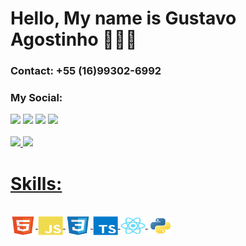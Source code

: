 <div>
  <h1>Hello, My name is Gustavo Agostinho 👨🏻‍💻</h1>
</div>

<div>
  <h3>Contact: +55 (16)99302-6992</h3>
</div>

<div>
  <h3>My Social:</h3>
</div>

<div> 
  <a href="https://www.linkedin.com/in/gustavo-agostinho-814332224/" target="_blank"><img src="https://img.shields.io/badge/-LinkedIn-%230077B5?style=for-the-badge&logo=linkedin&logoColor=white" target="_blank"></a> 
  <a href="https://www.instagram.com/gustavo.apm/" target="_blank"><img src="https://img.shields.io/badge/-Instagram-%23E4405F?style=for-the-badge&logo=instagram&logoColor=white" target="_blank"></a>
  <a href="mailto:gustavo.agostinho2023@hotmail.com"  target="_blank"><img src="https://img.shields.io/badge/-Gmail-%23333?style=for-the-badge&logo=gmail&logoColor=white" target="_blank"></a>
  <a href="https://www.facebook.com/Gustavo.agostinho.P.Monteiro" target="_blank"><img src="https://img.shields.io/badge/Facebook-1877F2?style=for-the-badge&logo=facebook&logoColor=white" target="_blank"></a>


</div><br>


<div>
  <a href="https://github.com/gustavinhoapm">
  <img height="180em" src="https://github-readme-stats.vercel.app/api?username=gustavinhoapm&show_icons=true&bg_color=00000000&text_color=ffff"/>
  <img height="180em" src="https://github-readme-stats.vercel.app/api/top-langs/?username=gustavinhoapm&layout=compact&bg_color=00000000&text_color=ffff"/>
</div>

<div>
  <h1>Skills:</h1>
</div>
<div style="display: inline_block"><br>
  <img align="center" alt="Gustavo-HTML" height="30" width="40" src="https://raw.githubusercontent.com/devicons/devicon/master/icons/html5/html5-original.svg">
  <img align="center" alt="Gustavo-Js" height="30" width="40" src="https://raw.githubusercontent.com/devicons/devicon/master/icons/javascript/javascript-plain.svg">
  <img align="center" alt="Gustavo-CSS" height="30" width="40" src="https://raw.githubusercontent.com/devicons/devicon/master/icons/css3/css3-original.svg">
  <img align="center" alt="Gustavo-Ts" height="30" width="40" src="https://raw.githubusercontent.com/devicons/devicon/master/icons/typescript/typescript-plain.svg">
  <img align="center" alt="Gustavo-React" height="30" width="40" src="https://raw.githubusercontent.com/devicons/devicon/master/icons/react/react-original.svg">  
  <img align="center" alt="Gustavo-Python" height="30" width="40" src="https://raw.githubusercontent.com/devicons/devicon/master/icons/python/python-original.svg">
</div>




<div>
</div>



